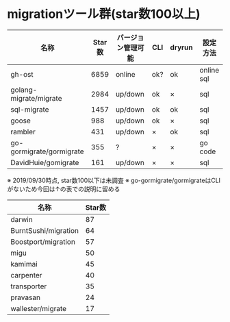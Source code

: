 # migrationツール群(star数100以上)
|名称  |Star数  |バージョン管理可能 |CLI |dryrun |設定方法  |
|---|---|---|---|---|---|
|gh-ost                     |6859 |online  |ok?|ok |online sql|
|golang-migrate/migrate     |2984 |up/down |ok |×  |sql       |
|sql-migrate                |1457 |up/down |ok |ok |sql       |
|goose                      |988  |up/down |ok |×  |sql       |
|rambler                    |431  |up/down |×  |ok |sql       |
|go-gormigrate/gormigrate   |355  |?       |×  |×  |go code   |
|DavidHuie/gomigrate        |161  |up/down |×  |×  |sql       |

※ 2019/09/30時点, star数100以下は未調査
※ go-gormigrate/gormigrateはCLIがないため今回は↑の表での説明に留める

|名称  |Star数  |
|---|---|
|darwin |87 |
|BurntSushi/migration |64 |
|Boostport/migration |57 |
|migu |50 |
|kamimai |45 |
|carpenter |40 |
|transporter |35 |
|pravasan |24 |
|wallester/migrate |17 |